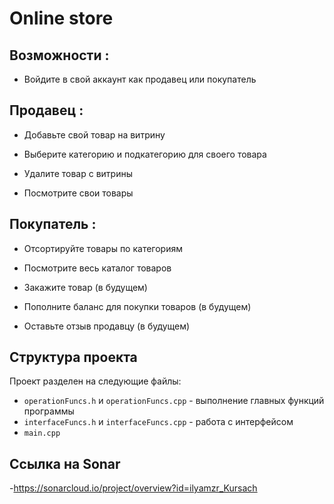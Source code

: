 # Online store


## Возможности :

- Войдите в свой аккаунт как продавец или покупатель

## Продавец :

- Добавьте свой товар на витрину

- Выберите категорию и подкатегорию для своего товара

- Удалите товар с витрины

- Посмотрите свои товары

## Покупатель :  

- Отсортируйте товары по категориям

- Посмотрите весь каталог товаров

- Закажите товар (в будущем)

- Пополните баланс для покупки товаров (в будущем)

- Оставьте отзыв продавцу (в будущем) 

## Структура проекта

Проект разделен на следующие файлы:

- `operationFuncs.h` и `operationFuncs.cpp` - выполнение главных функций программы
- `interfaceFuncs.h` и `interfaceFuncs.cpp` - работа с интерфейсом
- `main.cpp`

## Ссылка на Sonar

-https://sonarcloud.io/project/overview?id=ilyamzr_Kursach
